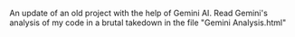 An update of an old project with the help of Gemini AI. Read Gemini's analysis of my code in a brutal takedown in the file "Gemini Analysis.html"
